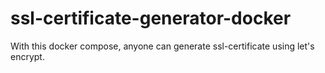 # ssl-certificate-generator-docker
With this docker compose, anyone can generate ssl-certificate using let's encrypt. 

##
